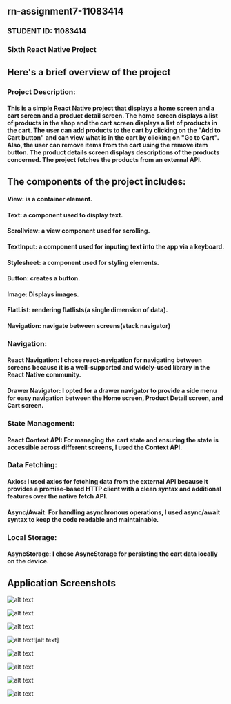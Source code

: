 ## rn-assignment7-11083414

### STUDENT ID: 11083414

### Sixth React Native Project

## Here's a brief overview of the project
### Project Description:
#### This is a simple React Native project that displays a home screen and a cart screen and a product detail screen. The home screen displays a list of products in the shop and the cart screen displays a list of products in the cart. The user can add products to the cart by clicking on the "Add to Cart button" and can view what is in the cart by clicking on "Go to Cart". Also, the user can remove items from the cart using the remove item button. The product details screen displays descriptions of the products concerned. The project fetches the products from an external API.

## The components of the project includes:

#### View: is a container element.

#### Text: a component used to display text.

#### Scrollview: a view component used for scrolling.

#### TextInput: a component used for inputing text into the app via a keyboard.

#### Stylesheet: a component used for styling elements.

#### Button: creates a button.

#### Image: Displays images.

#### FlatList: rendering flatlists(a single dimension of data).

#### Navigation: navigate between screens(stack navigator)



### Navigation:

#### React Navigation: I chose react-navigation for navigating between screens because it is a well-supported and widely-used library in the React Native community. 

#### Drawer Navigator: I opted for a drawer navigator to provide a side menu for easy navigation between the Home screen, Product Detail screen, and Cart screen.

### State Management:

#### React Context API: For managing the cart state and ensuring the state is accessible across different screens, I used the Context API. 

### Data Fetching:

#### Axios: I used axios for fetching data from the external API because it provides a promise-based HTTP client with a clean syntax and additional features over the native fetch API.

#### Async/Await: For handling asynchronous operations, I used async/await syntax to keep the code readable and maintainable.

### Local Storage:

#### AsyncStorage: I chose AsyncStorage for persisting the cart data locally on the device. 

## Application Screenshots

![alt text](<MyApp/assets/Screenshot 2 (2).jpeg>)

![alt text](<MyApp/assets/Screenshot 3 (2).jpeg>)

![alt text](<MyApp/assets/Screenshot 1 (2).jpeg>)

![alt text](<MyApp/assets/Screenshot 5 (2).jpeg>)![alt text]

![alt text](<MyApp/assets/Screenshot 6 (2).jpeg>)

![alt text](<MyApp/assets/Screenshot 8.jpeg>)

![alt text](<MyApp/assets/Screenshot 4 (2).jpeg>)

![alt text](<MyApp/assets/Screenshot 4 (3).jpeg>)